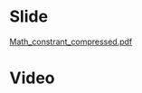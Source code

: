 # Slide
[Math_constrant_compressed.pdf](https://github.com/soonklang/Ruby_tutorial/blob/main/12-ruby-math-functions-and-methods/Math%20constrant_compressed.pdf)
# Video
